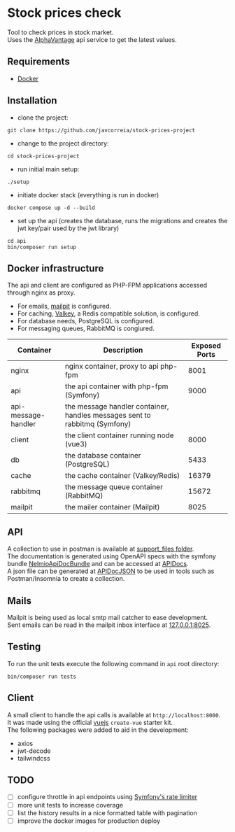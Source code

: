 # Stock prices check
Tool to check prices in stock market.  
Uses the [AlphaVantage](https://www.alphavantage.co/) api service to get the latest values.

## Requirements
- [Docker](https://docs.docker.com/get-started/get-docker/)

## Installation
- clone the project:
```shell
git clone https://github.com/javcorreia/stock-prices-project
```
- change to the project directory:
```shell
cd stock-prices-project
```
- run initial main setup:
```shell
./setup
```
- initiate docker stack (everything is run in docker)
```shell
docker compose up -d --build
```
- set up the api (creates the database, runs the migrations and creates the jwt key/pair used by the jwt library)
```shell
cd api
bin/composer run setup
```

## Docker infrastructure 
The api and client are configured as PHP-FPM applications accessed through nginx as proxy.  
- For emails, [mailpit](https://mailpit.axllent.org/) is configured.  
- For caching, [Valkey](https://valkey.io/), a Redis compatible solution, is configured.  
- For database needs, PostgreSQL is configured.  
- For messaging queues, RabbitMQ is congiured.

| Container           | Description                                                                 | Exposed Ports |
|---------------------|-----------------------------------------------------------------------------|---------------|
| nginx               | nginx container, proxy to api php-fpm                                       | 8001          |
| api                 | the api container with php-fpm (Symfony)                                    | 9000          |
| api-message-handler | the message handler container, handles messages sent to rabbitmq (Symfony)  |               |
| client              | the client container running node (vue3)                                    | 8000          |
| db                  | the database container (PostgreSQL)                                         | 5433          |
| cache               | the cache container (Valkey/Redis)                                          | 16379         |
| rabbitmq            | the message queue container (RabbitMQ)                                      | 15672         |
| mailpit             | the mailer container (Mailpit)                                              | 8025          |


## API
A collection to use in postman is available at [support_files folder](./support_files/postman_collection.json).  
The documentation is generated using OpenAPI specs with the symfony bundle 
[NelmioApiDocBundle](https://symfony.com/bundles/NelmioApiDocBundle/current/index.html) and can be accessed at [APIDocs](http://127.0.0.1:8001/api/doc).  
A json file can be generated at [APIDocJSON](http://127.0.0.1:8001/api/doc.json) to be used in tools such as Postman/Insomnia to create a collection.

## Mails
Mailpit is being used as local smtp mail catcher to ease development.  
Sent emails can be read in the mailpit inbox interface at [127.0.0.1:8025](http://127.0.0.1:8025/).

## Testing
To run the unit tests execute the following command in `api` root directory:
```shell
bin/composer run tests
```

## Client
A small client to handle the api calls is available at `http://localhost:8000`.  
It was made using the official [vuejs](https://github.com/vuejs/create-vue) `create-vue` starter kit.  
The following packages were added to aid in the development:
- axios
- jwt-decode
- tailwindcss

## TODO
- [ ] configure throttle in api endpoints using [Symfony's rate limiter](https://symfony.com/doc/current/rate_limiter.html)
- [ ] more unit tests to increase coverage
- [ ] list the history results in a nice formatted table with pagination
- [ ] improve the docker images for production deploy